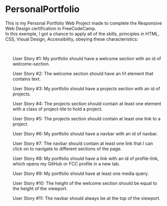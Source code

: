# PersonalPortfolio

<p> This is my Personal Portfolio Web Project made to complete the Responsive Web Design certification in FreeCodeCamp. <br>
In this exemple, I got a chance to apply all of the skills, principles in HTML, CSS, Visual Design, Accessibility, obeying these characteristics:</p><br>

<ol> User Story #1: My portfolio should have a welcome section with an id of welcome-section. </ol>

<ol> User Story #2: The welcome section should have an h1 element that contains text. </ol>

<ol> User Story #3: My portfolio should have a projects section with an id of projects.</ol>

<ol> User Story #4: The projects section should contain at least one element with a class of project-tile to hold a project.</ol>

<ol> User Story #5: The projects section should contain at least one link to a project.</ol>

<ol> User Story #6: My portfolio should have a navbar with an id of navbar.</ol>

<ol> User Story #7: The navbar should contain at least one link that I can click on to navigate to different sections of the page.</ol>

<ol> User Story #8: My portfolio should have a link with an id of profile-link, which opens my GitHub or FCC profile in a new tab.</ol>

<ol> User Story #9: My portfolio should have at least one media query.</ol>

<ol> User Story #10: The height of the welcome section should be equal to the height of the viewport.</ol>

<ol> User Story #11: The navbar should always be at the top of the viewport. </ol>
